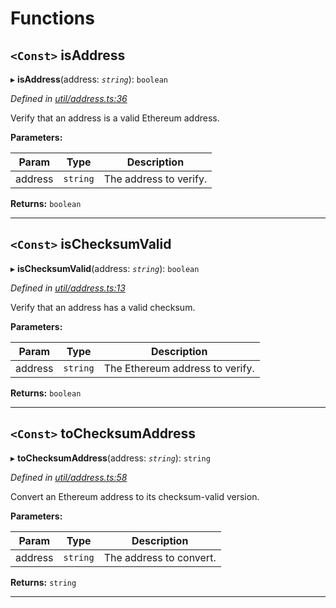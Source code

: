 

# Functions

<a id="isaddress"></a>

## `<Const>` isAddress

▸ **isAddress**(address: *`string`*): `boolean`

*Defined in [util/address.ts:36](https://github.com/paritytech/js-libs/blob/98a5da8/packages/abi/src/util/address.ts#L36)*

Verify that an address is a valid Ethereum address.

**Parameters:**

| Param | Type | Description |
| ------ | ------ | ------ |
| address | `string` |  The address to verify. |

**Returns:** `boolean`

___
<a id="ischecksumvalid"></a>

## `<Const>` isChecksumValid

▸ **isChecksumValid**(address: *`string`*): `boolean`

*Defined in [util/address.ts:13](https://github.com/paritytech/js-libs/blob/98a5da8/packages/abi/src/util/address.ts#L13)*

Verify that an address has a valid checksum.

**Parameters:**

| Param | Type | Description |
| ------ | ------ | ------ |
| address | `string` |  The Ethereum address to verify. |

**Returns:** `boolean`

___
<a id="tochecksumaddress"></a>

## `<Const>` toChecksumAddress

▸ **toChecksumAddress**(address: *`string`*): `string`

*Defined in [util/address.ts:58](https://github.com/paritytech/js-libs/blob/98a5da8/packages/abi/src/util/address.ts#L58)*

Convert an Ethereum address to its checksum-valid version.

**Parameters:**

| Param | Type | Description |
| ------ | ------ | ------ |
| address | `string` |  The address to convert. |

**Returns:** `string`

___

